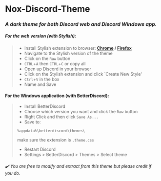 # Nox-Discord-Theme
### *A dark theme for both Discord web and Discord Windows app.*

##### For the web version (with Stylish):
> * Install Stylish extension to browser:  **[Chrome](https://chrome.google.com/webstore/detail/stylish-custom-themes-for/fjnbnpbmkenffdnngjfgmeleoegfcffe "Stylish on Chrome web store") / [Firefox](https://addons.mozilla.org/en-GB/firefox/addon/stylish/ "Stylish on Mozilla Add-ons")**
> * Navigate to the Stylish version of the theme
> * Click on the `Raw` button
> * `CTRL`+`A` then `CTRL`+`C` or copy all
> * Open up Discord in your browser
> * Click on the Stylish extension and click `Create New Style'
> * `Ctrl`+`V` in the box
> * Name and Save

#### For the Windows application (with BetterDiscord): 
> * Install BetterDiscord
> * Choose which version you want and click the `Raw` button
> * Right Click and then click `Save As...`
> * Save to: 
> 
> ```
> %appdata%\betterdiscord\themes\
> ```
> make sure the extension is `.theme.css`
> * Restart Discord
> * Settings > BetterDiscord > Themes > Select theme

###### :heavy_check_mark: *You are free to modify and extract from this theme but please credit if you do.*

